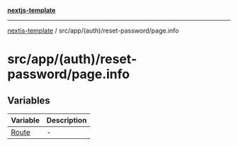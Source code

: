 [**nextjs-template**](../../../../../README.md)

---

[nextjs-template](../../../../../README.md) / src/app/(auth)/reset-password/page.info

# src/app/(auth)/reset-password/page.info

## Variables

| Variable                    | Description |
| --------------------------- | ----------- |
| [Route](variables/Route.md) | -           |

